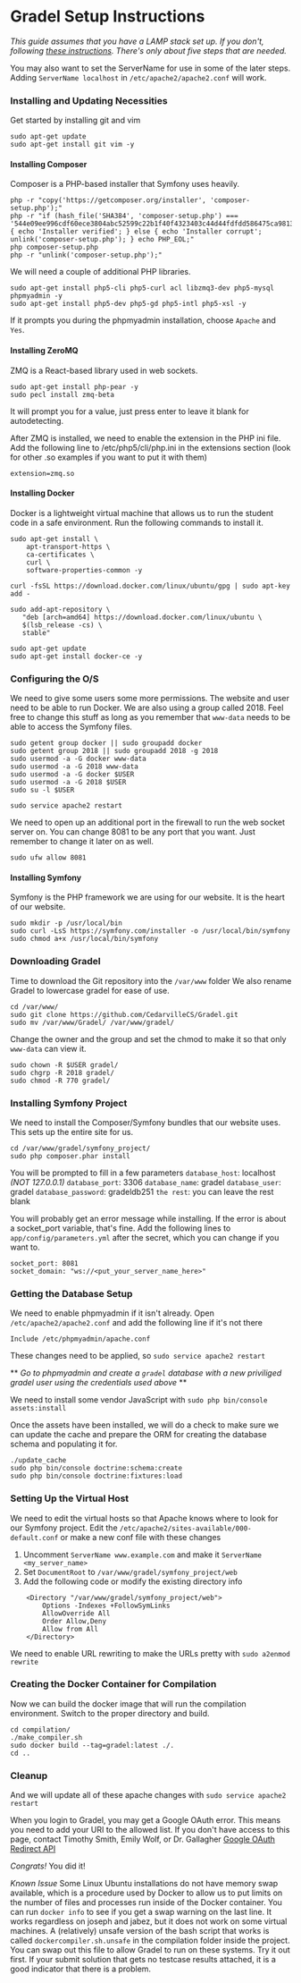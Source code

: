 # Gradel Setup Instructions
_This guide assumes that you have a LAMP stack set up. If you don't, following [these instructions](http://howtoubuntu.org/how-to-install-lamp-on-ubuntu). There's only about five steps that are needed._

You may also want to set the ServerName for use in some of the later steps. Adding `ServerName localhost` in `/etc/apache2/apache2.conf` will work.

### Installing and Updating Necessities
Get started by installing git and vim
```
sudo apt-get update
sudo apt-get install git vim -y
```

#### Installing Composer
Composer is a PHP-based installer that Symfony uses heavily.
```
php -r "copy('https://getcomposer.org/installer', 'composer-setup.php');"
php -r "if (hash_file('SHA384', 'composer-setup.php') === '544e09ee996cdf60ece3804abc52599c22b1f40f4323403c44d44fdfdd586475ca9813a858088ffbc1f233e9b180f061') { echo 'Installer verified'; } else { echo 'Installer corrupt'; unlink('composer-setup.php'); } echo PHP_EOL;"
php composer-setup.php
php -r "unlink('composer-setup.php');"
```

We will need a couple of additional PHP libraries.
```
sudo apt-get install php5-cli php5-curl acl libzmq3-dev php5-mysql phpmyadmin -y
sudo apt-get install php5-dev php5-gd php5-intl php5-xsl -y
```
If it prompts you during the phpmyadmin installation, choose `Apache` and `Yes`.


#### Installing ZeroMQ
ZMQ is a React-based library used in web sockets.
```
sudo apt-get install php-pear -y
sudo pecl install zmq-beta
```
It will prompt you for a value, just press enter to leave it blank for autodetecting.

After ZMQ is installed, we need to enable the extension in the PHP ini file. 
Add the following line to /etc/php5/cli/php.ini in the extensions section (look for other .so examples if you want to put it with them)
```
extension=zmq.so
```


#### Installing Docker
Docker is a lightweight virtual machine that allows us to run the student code in a safe environment.
Run the following commands to install it.
```
sudo apt-get install \
    apt-transport-https \
    ca-certificates \
    curl \
    software-properties-common -y

curl -fsSL https://download.docker.com/linux/ubuntu/gpg | sudo apt-key add -

sudo add-apt-repository \
   "deb [arch=amd64] https://download.docker.com/linux/ubuntu \
   $(lsb_release -cs) \
   stable"
   
sudo apt-get update   
sudo apt-get install docker-ce -y
```

### Configuring the O/S

We need to give some users some more permissions. The website and user need to be able to run Docker.
We are also using a group called 2018. Feel free to change this stuff as long as you remember that `www-data` needs to be able to access the Symfony files.
```
sudo getent group docker || sudo groupadd docker
sudo getent group 2018 || sudo groupadd 2018 -g 2018
sudo usermod -a -G docker www-data
sudo usermod -a -G 2018 www-data
sudo usermod -a -G docker $USER
sudo usermod -a -G 2018 $USER
sudo su -l $USER

sudo service apache2 restart
```

We need to open up an additional port in the firewall to run the web socket server on. You can change 8081 to be any port that you want. Just remember to change it later on as well.
```
sudo ufw allow 8081
```
#### Installing Symfony
Symfony is the PHP framework we are using for our website. It is the heart of our website.
```
sudo mkdir -p /usr/local/bin
sudo curl -LsS https://symfony.com/installer -o /usr/local/bin/symfony
sudo chmod a+x /usr/local/bin/symfony
```

### Downloading Gradel

Time to download the Git repository into the `/var/www` folder
We also rename Gradel to lowercase gradel for ease of use.
```
cd /var/www/
sudo git clone https://github.com/CedarvilleCS/Gradel.git
sudo mv /var/www/Gradel/ /var/www/gradel/
```

Change the owner and the group and set the chmod to make it so that only `www-data` can view it.
```
sudo chown -R $USER gradel/
sudo chgrp -R 2018 gradel/
sudo chmod -R 770 gradel/
```

### Installing Symfony Project

We need to install the Composer/Symfony bundles that our website uses. This sets up the entire site for us.
```
cd /var/www/gradel/symfony_project/
sudo php composer.phar install
```
You will be prompted to fill in a few parameters
`database_host`: localhost _(NOT 127.0.0.1)_
`database_port`: 3306
`database_name`: gradel
`database_user`: gradel
`database_password`: gradeldb251
`the rest`: you can leave the rest blank

You will probably get an error message while installing. If the error is about a socket_port variable, that's fine.
Add the following lines to `app/config/parameters.yml` after the secret, which you can change if you want to.
```
socket_port: 8081
socket_domain: "ws://<put_your_server_name_here>"
```

### Getting the Database Setup

We need to enable phpmyadmin if it isn't already.
Open `/etc/apache2/apache2.conf` and add the following line if it's not there

```
Include /etc/phpmyadmin/apache.conf
```

These changes need to be applied, so `sudo service apache2 restart`

** _Go to phpmyadmin and create a `gradel` database with a new priviliged gradel user using the credentials used above_ **

We need to install some vendor JavaScript with `sudo php bin/console assets:install`

Once the assets have been installed, we will do a check to make sure we can update the cache and prepare the ORM for creating the database schema and populating it for.
```
./update_cache
sudo php bin/console doctrine:schema:create 
sudo php bin/console doctrine:fixtures:load
```

### Setting Up the Virtual Host

We need to edit the virtual hosts so that Apache knows where to look for our Symfony project.
Edit the `/etc/apache2/sites-available/000-default.conf` or make a new conf file with these changes

1. Uncomment `ServerName www.example.com` and make it `ServerName <my_server_name>`
2. Set `DocumentRoot` to `/var/www/gradel/symfony_project/web`
3. Add the following code or modify the existing directory info
```
	<Directory "/var/www/gradel/symfony_project/web">
		Options -Indexes +FollowSymLinks
		AllowOverride All
		Order Allow,Deny
		Allow from All
	</Directory>
```

We need to enable URL rewriting to make the URLs pretty with `sudo a2enmod rewrite`

### Creating the Docker Container for Compilation

Now we can build the docker image that will run the compilation environment. Switch to the proper directory and build.
```
cd compilation/
./make_compiler.sh
sudo docker build --tag=gradel:latest ./.
cd ..
```

### Cleanup

And we will update all of these apache changes with `sudo service apache2 restart`


When you login to Gradel, you may get a Google OAuth error. This means you need to add your URI to the allowed list. If you don't have access to this page, contact Timothy Smith, Emily Wolf, or Dr. Gallagher
[Google OAuth Redirect API](https://tinyurl.com/gradeloauth)

*Congrats!* You did it!

_Known Issue_ Some Linux Ubuntu installations do not have memory swap available, which is a procedure used by Docker to allow us to put limits on the number of files and processes run inside of the Docker container. You can run `docker info` to see if you get a swap warning on the last line. It works regardless on joseph and jabez, but it does not work on some virtual machines. A (relatively) unsafe version of the bash script that works is called `dockercompiler.sh.unsafe` in the compilation folder inside the project. You can swap out this file to allow Gradel to run on these systems. Try it out first. If your submit solution that gets no testcase results attached, it is a good indicator that there is a problem.
